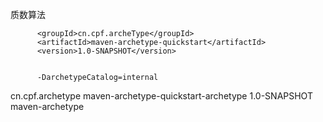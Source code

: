 质数算法

          <groupId>cn.cpf.archeType</groupId>
          <artifactId>maven-archetype-quickstart</artifactId>
          <version>1.0-SNAPSHOT</version>


          -DarchetypeCatalog=internal




          
  <groupId>cn.cpf.archetype</groupId>
  <artifactId>maven-archetype-quickstart-archetype</artifactId>
  <version>1.0-SNAPSHOT</version>
  <packaging>maven-archetype</packaging>





  